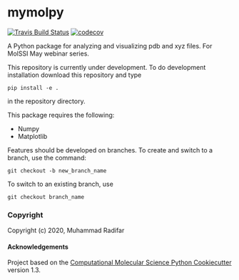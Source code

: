 mymolpy
==============================
[//]: # (Badges)
[![Travis Build Status](https://travis-ci.com/REPLACE_WITH_OWNER_ACCOUNT/mymolpy.svg?branch=master)](https://travis-ci.com/REPLACE_WITH_OWNER_ACCOUNT/mymolpy)
[![codecov](https://codecov.io/gh/REPLACE_WITH_OWNER_ACCOUNT/mymolpy/branch/master/graph/badge.svg)](https://codecov.io/gh/REPLACE_WITH_OWNER_ACCOUNT/mymolpy/branch/master)


A Python package for analyzing and visualizing pdb and xyz files. For MolSSI May webinar series.

This repository is currently under development. To do development installation download this repository and type

`pip install -e .`

in the repository directory.

This package requires the following:
- Numpy
- Matplotlib

Features should be developed on branches. To create and switch to a branch, use the command:

`git checkout -b new_branch_name`

To switch to an existing branch, use

`git checkout branch_name`

### Copyright

Copyright (c) 2020, Muhammad Radifar


#### Acknowledgements
 
Project based on the 
[Computational Molecular Science Python Cookiecutter](https://github.com/molssi/cookiecutter-cms) version 1.3.
